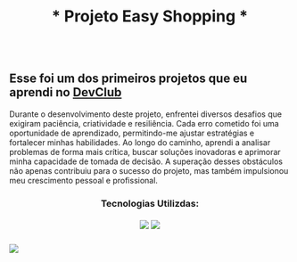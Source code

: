 <h1 style="text-align: center;" align="center"> * Projeto Easy Shopping * </h1>

<br> 
<br> 

<h2> Esse foi um dos primeiros projetos que eu aprendi no <a href= "https://aulas.devclub.com.br/signin"> DevClub </a></h2>
<p> Durante o desenvolvimento deste projeto, enfrentei diversos desafios que exigiram paciência, criatividade e resiliência. Cada erro cometido foi uma oportunidade de aprendizado, permitindo-me ajustar estratégias e fortalecer minhas habilidades. Ao longo do caminho, aprendi a analisar problemas de forma mais crítica, buscar soluções inovadoras e aprimorar minha capacidade de tomada de decisão. A superação desses obstáculos não apenas contribuiu para o sucesso do projeto, mas também impulsionou meu crescimento pessoal e profissional. 
</p>

<h3 align= "center"/> 
  <b> Tecnologias Utilizdas: </b> 
  <br>
  <br>
  <img src="https://img.shields.io/badge/HTML5-E34F26?style=for-the-badge&logo=html5&logoColor=white"/>
  <img src="https://img.shields.io/badge/CSS-239120?&style=for-the-badge&logo=css3&logoColor=white"/>
<h3>
<img src="https://raw.githubusercontent.com/JessicaSilvaDev/Projeto-Easy-Shopping/c91480b09481d23ebe34d80e2cecebe7e47f871b/img/Projeto-Easy-Shopping.png" />
